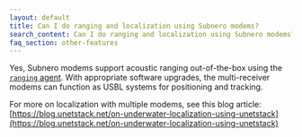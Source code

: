 ```yaml
---
layout: default
title: Can I do ranging and localization using Subnero modems?
search_content: Can I do ranging and localization using Subnero modems?
faq_section: other-features
---
```


Yes, Subnero modems support acoustic ranging out-of-the-box using the [`ranging` agent](https://unetstack.net/handbook/unet-handbook_ranging_and_synchronization.html). With appropriate software upgrades, the multi-receiver modems can function as USBL systems for positioning and tracking.

For more on localization with multiple modems, see this blog article: [https://blog.unetstack.net/on-underwater-localization-using-unetstack](https://blog.unetstack.net/on-underwater-localization-using-unetstack)
